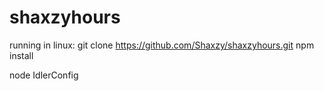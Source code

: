 # shaxzyhours
running in linux:
git clone https://github.com/Shaxzy/shaxzyhours.git
npm install

node IdlerConfig
